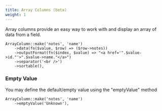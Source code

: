```yaml
---
title: Array Columns (beta)
weight: 1
---
```


Array columns provide an easy way to work with and display an array of data from a field.

```
ArrayColumn::make('notes', 'name')
    ->data(fn($value, $row) => ($row->notes))
    ->outputFormat(fn($index, $value) => "<a href='".$value->id."'>".$value->name."</a>")
    ->separator('<br />')
    ->sortable(),
```

### Empty Value
You may define the default/empty value using the "emptyValue" method

```
ArrayColumn::make('notes', 'name')
    ->emptyValue('Unknown'),
```